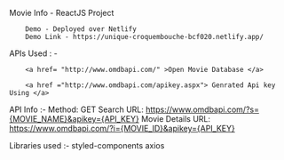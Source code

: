 
Movie Info - ReactJS Project

        Demo - Deployed over Netlify
        Demo Link - https://unique-croquembouche-bcf020.netlify.app/


APIs Used : - 

        <a href= "http://www.omdbapi.com/" >Open Movie Database </a>

        <a href ="http://www.omdbapi.com/apikey.aspx"> Genrated Api key Using </a>


API Info :-
        Method: GET
        Search URL: https://www.omdbapi.com/?s={MOVIE_NAME}&apikey={API_KEY}
        Movie Details URL: https://www.omdbapi.com/?i={MOVIE_ID}&apikey={API_KEY}

Libraries used :-
        styled-components
        axios
